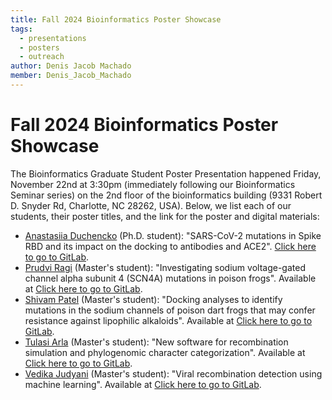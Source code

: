 ```yaml
---
title: Fall 2024 Bioinformatics Poster Showcase
tags:
  - presentations
  - posters
  - outreach
author: Denis Jacob Machado
member: Denis_Jacob_Machado
---
```


# Fall 2024 Bioinformatics Poster Showcase

The Bioinformatics Graduate Student Poster Presentation happened Friday, November 22nd at 3:30pm (immediately following our Bioinformatics Seminar series) on the 2nd floor of the bioinformatics building (9331 Robert D. Snyder Rd, Charlotte, NC 28262, USA). Below, we list each of our students, their poster titles, and the link for the poster and digital materials:

- [Anastasiia Duchencko](https://phyloinformatics.com/members/Anastasiia_Duchenko.html) (Ph.D. student): "SARS-CoV-2 mutations in Spike
RBD and its impact on the docking to antibodies and ACE2". [Click here to go to GitLab](https://gitlab.com/phyloinformatics-presentations/20241121/-/tree/main/anastasiia_duchenko?ref_type=heads).
- [Prudvi Ragi](https://phyloinformatics.com/members/Prudvi_Raj_Ragi.html) (Master's student): "Investigating sodium voltage-gated channel alpha subunit 4 (SCN4A) mutations in poison frogs". Available at [Click here to go to GitLab](https://gitlab.com/phyloinformatics-presentations/20241121/-/tree/main/prudvi_ragi?ref_type=heads).
- [Shivam Patel](https://phyloinformatics.com/members/Shivam_Patel.html) (Master's student): "Docking analyses to identify
mutations in the sodium channels of poison dart frogs that may confer resistance against lipophilic alkaloids". Available at [Click here to go to GitLab](https://gitlab.com/phyloinformatics-presentations/20241121/-/tree/main/shivam_patel?ref_type=heads).
- [Tulasi Arla](https://phyloinformatics.com/members/Tulasi_Arla.html) (Master's student): "New software for recombination simulation and phylogenomic character categorization". Available at [Click here to go to GitLab](https://gitlab.com/phyloinformatics-presentations/20241121/-/tree/main/tulasi_arla?ref_type=heads).
- [Vedika Judyani](https://phyloinformatics.com/members/Vedika_Judyani.html) (Master's student): "Viral recombination detection using machine learning". Available at [Click here to go to GitLab](https://gitlab.com/phyloinformatics-presentations/20241121/-/tree/main/vedika_judyani?ref_type=heads).